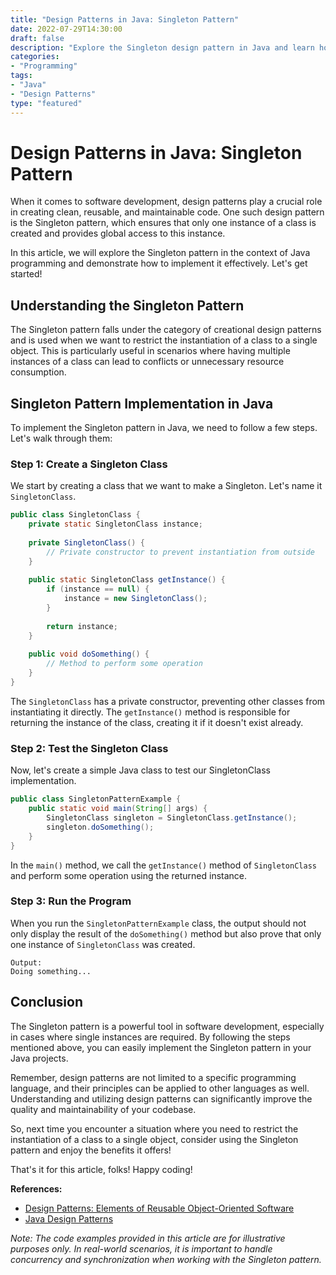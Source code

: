 ```yaml
--- 
title: "Design Patterns in Java: Singleton Pattern"
date: 2022-07-29T14:30:00
draft: false
description: "Explore the Singleton design pattern in Java and learn how to implement it."
categories: 
- "Programming"
tags: 
- "Java"
- "Design Patterns"
type: "featured"
--- 
```


# Design Patterns in Java: Singleton Pattern

When it comes to software development, design patterns play a crucial role in creating clean, reusable, and maintainable code. One such design pattern is the Singleton pattern, which ensures that only one instance of a class is created and provides global access to this instance.

In this article, we will explore the Singleton pattern in the context of Java programming and demonstrate how to implement it effectively. Let's get started!

## Understanding the Singleton Pattern

The Singleton pattern falls under the category of creational design patterns and is used when we want to restrict the instantiation of a class to a single object. This is particularly useful in scenarios where having multiple instances of a class can lead to conflicts or unnecessary resource consumption.

## Singleton Pattern Implementation in Java

To implement the Singleton pattern in Java, we need to follow a few steps. Let's walk through them:

### Step 1: Create a Singleton Class

We start by creating a class that we want to make a Singleton. Let's name it `SingletonClass`.

```java
public class SingletonClass {
    private static SingletonClass instance;
    
    private SingletonClass() {
        // Private constructor to prevent instantiation from outside
    }
    
    public static SingletonClass getInstance() {
        if (instance == null) {
            instance = new SingletonClass();
        }
        
        return instance;
    }
    
    public void doSomething() {
        // Method to perform some operation
    }
}
```

The `SingletonClass` has a private constructor, preventing other classes from instantiating it directly. The `getInstance()` method is responsible for returning the instance of the class, creating it if it doesn't exist already.

### Step 2: Test the Singleton Class

Now, let's create a simple Java class to test our SingletonClass implementation.

```java
public class SingletonPatternExample {
    public static void main(String[] args) {
        SingletonClass singleton = SingletonClass.getInstance();
        singleton.doSomething();
    }
}
```

In the `main()` method, we call the `getInstance()` method of `SingletonClass` and perform some operation using the returned instance.

### Step 3: Run the Program

When you run the `SingletonPatternExample` class, the output should not only display the result of the `doSomething()` method but also prove that only one instance of `SingletonClass` was created.

```
Output:
Doing something...
```

## Conclusion

The Singleton pattern is a powerful tool in software development, especially in cases where single instances are required. By following the steps mentioned above, you can easily implement the Singleton pattern in your Java projects.

Remember, design patterns are not limited to a specific programming language, and their principles can be applied to other languages as well. Understanding and utilizing design patterns can significantly improve the quality and maintainability of your codebase.

So, next time you encounter a situation where you need to restrict the instantiation of a class to a single object, consider using the Singleton pattern and enjoy the benefits it offers!

That's it for this article, folks! Happy coding!

**References:**
- [Design Patterns: Elements of Reusable Object-Oriented Software](https://www.amazon.com/Design-Patterns-Elements-Reusable-Object-Oriented/dp/0201633612)
- [Java Design Patterns](https://java-design-patterns.com/)

*Note: The code examples provided in this article are for illustrative purposes only. In real-world scenarios, it is important to handle concurrency and synchronization when working with the Singleton pattern.*
